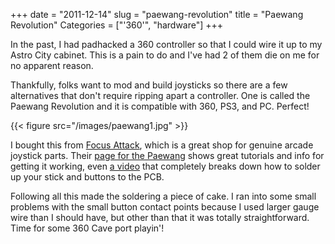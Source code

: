 +++
date = "2011-12-14"
slug = "paewang-revolution"
title = "Paewang Revolution"
Categories = ["'360'", "hardware"]
+++

In the past, I had padhacked a 360 controller so that I could wire it up to my Astro City cabinet.  This is a pain to do and I've had 2 of them die on me for no apparent reason.

Thankfully, folks want to mod and build joysticks so there are a few alternatives that don't require ripping apart a controller.  One is called the Paewang Revolution and it is compatible with 360, PS3, and PC.  Perfect!

{{< figure src="/images/paewang1.jpg" >}}

I bought this from [Focus Attack](http://www.focusattack.com/), which is a great shop for genuine arcade joystick parts. Their [page for the Paewang](http://www.focusattack.com/paewang/) shows great tutorials and info for getting it working, even [a video](http://www.youtube.com/watch?feature=player_embedded&v=Y_UiBgVWgzE) that completely breaks down how to solder up your stick and buttons to the PCB.

Following all this made the soldering a piece of cake. I ran into some small problems with the small button contact points because I used larger gauge wire than I should have, but other than that it was totally straightforward. Time for some 360 Cave port playin'!
